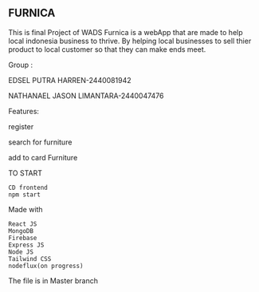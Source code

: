 ## FURNICA
This is final Project of WADS
  Furnica is a webApp that are made to help local indonesia business to thrive. By helping local businesses to sell thier product to local customer so that they can make ends meet.

Group :

EDSEL PUTRA HARREN-2440081942

NATHANAEL JASON LIMANTARA-2440047476

Features: 

register

search for furniture

add to card Furniture

TO START 
```
CD frontend  
npm start
```

Made with 
```
React JS
MongoDB
Firebase
Express JS
Node JS
Tailwind CSS
nodeflux(on progress)
```
The file is in Master branch
